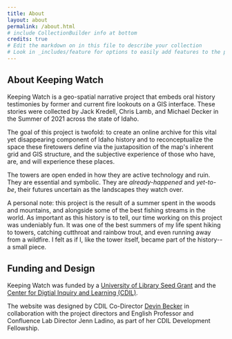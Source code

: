 ```yaml
---
title: About
layout: about
permalink: /about.html
# include CollectionBuilder info at bottom
credits: true
# Edit the markdown on in this file to describe your collection
# Look in _includes/feature for options to easily add features to the page
---
```


## About Keeping Watch

Keeping Watch is a geo-spatial narrative project that embeds oral history testimonies by former and current fire lookouts on a GIS interface. These stories were collected by Jack Kredell, Chris Lamb, and Michael Decker in the Summer of 2021 across the state of Idaho. 

The goal of this project is twofold: to create an online archive for this vital yet disappearing component of Idaho history and to reconceptualize the space  these firetowers define via the juxtaposition of the map's inherent grid and GIS structure, and the subjective experience of those who have, are, and will experience these places.

The towers are open ended in how they are active technology and ruin. They are essential and symbolic. They are *already-happened* and *yet-to-be*, their futures uncertain as the landscapes they watch over. 

A personal note: this project is the result of a summer spent in the woods and mountains, and alongside some of the best fishing streams in the world. As important as this history is to tell, our time working on this project was undeniably fun. It was one of the best summers of my life spent hiking to towers, catching cutthroat and rainbow trout, and even running away from a wildfire. I felt as if I, like the tower itself, became part of the history--a small piece.

## Funding and Design

Keeping Watch was funded by a [University of Library Seed Grant](https://www.lib.uidaho.edu/opportunities/fellowships/libseed.html) and the [Center for Digtial Inquiry and Learning (CDIL)](https://cdil.lib.uidaho.edu/). 

The website was designed by CDIL Co-Director [Devin Becker](https://cdil.lib.uidaho.edu/people/#profile-devin-becker) in collaboration with the project directors and English Professor and Confluence Lab Director Jenn Ladino, as part of her CDIL Development Fellowship. 